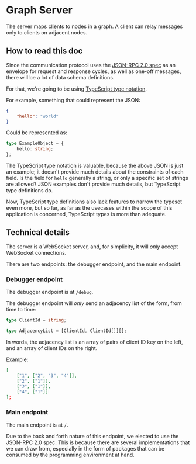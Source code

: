 # Graph Server

The server maps clients to nodes in a graph. A client can relay messages only to clients on adjacent nodes.

## How to read this doc

Since the communication protocol uses the [JSON-RPC 2.0 spec](https://www.jsonrpc.org/specification) as an envelope for request and response cycles, as well as one-off messages, there will be a lot of data schema definitions.

For that, we're going to be using [TypeScript type notation](https://typescript-type-notation.netlify.app/).

For example, something that could represent the JSON:

```json
{
	"hello": "world"
}
```

Could be represented as:

```typescript
type ExampleObject = {
	hello: string;
};
```

The TypeScript type notation is valuable, because the above JSON is just an example; it doesn't provide much details about the constraints of each field. Is the field for `hello` generally a string, or only a specific set of strings are allowed? JSON examples don't provide much details, but TypeScript type definitions do.

Now, TypeScript type definitions also lack features to narrow the typeset even more, but so far, as far as the usecases within the scope of this application is concerned, TypeScript types is more than adequate.

## Technical details

The server is a WebSocket server, and, for simplicity, it will _only_ accept WebSocket connections.

There are two endpoints: the debugger endpoint, and the main endpoint.

### Debugger endpoint

The debugger endpoint is at `/debug`.

The debugger endpoint will _only_ send an adjacency list of the form, from time to time:

```typescript
type ClientId = string;

type AdjacencyList = [ClientId, ClientId[]][];
```

In words, the adjacency list is an array of pairs of client ID key on the left, and an array of client IDs on the right.

Example:

```json
[
	["1", ["2", "3", "4"]],
	["2", ["1"]],
	["3", ["1"]],
	["4", ["1"]]
];
```

### Main endpoint

The main endpoint is at `/`.

Due to the back and forth nature of this endpoint, we elected to use the JSON-RPC 2.0 spec. This is because there are several implementations that we can draw from, especially in the form of packages that can be consumed by the programming environment at hand.
